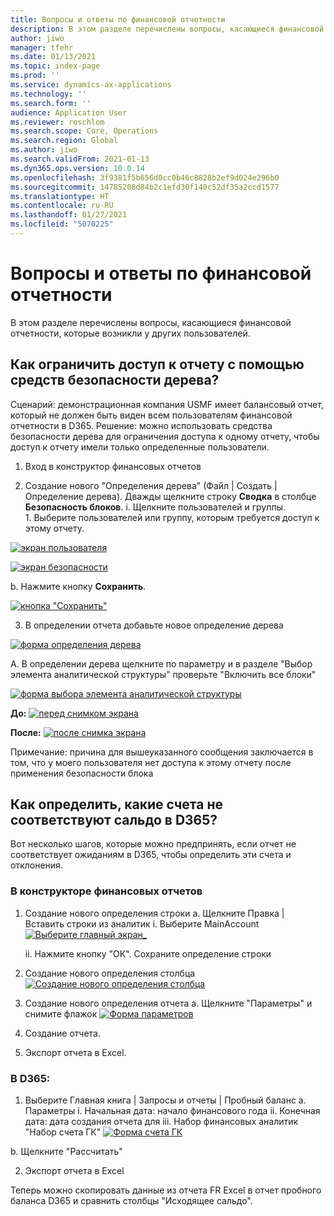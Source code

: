 ```yaml
---
title: Вопросы и ответы по финансовой отчетности
description: В этом разделе перечислены вопросы, касающиеся финансовой отчетности, которые возникли у других пользователей.
author: jiwo
manager: tfehr
ms.date: 01/13/2021
ms.topic: index-page
ms.prod: ''
ms.service: dynamics-ax-applications
ms.technology: ''
ms.search.form: ''
audience: Application User
ms.reviewer: roschlom
ms.search.scope: Core, Operations
ms.search.region: Global
ms.author: jiwo
ms.search.validFrom: 2021-01-13
ms.dyn365.ops.version: 10.0.14
ms.openlocfilehash: 3f9381f5b656d0cc0b46c8828b2ef9d024e296b0
ms.sourcegitcommit: 14785208d84b2c1efd30f140c52df35a2ccd1577
ms.translationtype: HT
ms.contentlocale: ru-RU
ms.lasthandoff: 01/27/2021
ms.locfileid: "5070225"
---
```

# <a name="financial-reporting-faq"></a>Вопросы и ответы по финансовой отчетности 

В этом разделе перечислены вопросы, касающиеся финансовой отчетности, которые возникли у других пользователей. 


## <a name="how-do-i-restrict-access-to-a-report-using-tree-security"></a>Как ограничить доступ к отчету с помощью средств безопасности дерева?

Сценарий: демонстрационная компания USMF имеет балансовый отчет, который не должен быть виден всем пользователям финансовой отчетности в D365. Решение: можно использовать средства безопасности дерева для ограничения доступа к одному отчету, чтобы доступ к отчету имели только определенные пользователи. 

1.  Вход в конструктор финансовых отчетов

2.  Создание нового "Определения дерева" (Файл | Создать | Определение дерева).    Дважды щелкните строку **Сводка** в столбце **Безопасность блоков**.
  i.    Щелкните пользователей и группы.  
          1. Выберите пользователей или группу, которым требуется доступ к этому отчету. 
          
[![экран пользователя](./media/FR-FAQ_users.png)](./media/FR-FAQ_users.png)

[![экран безопасности](./media/FR-FAQ_security.jpg)](./media/FR-FAQ_security.jpg)

  b.    Нажмите кнопку **Сохранить**.
  
[![кнопка "Сохранить"](./media/FR-FAQ_save.png)](./media/FR-FAQ_save.png)

3.  В определении отчета добавьте новое определение дерева

[![форма определения дерева](./media/FR-FAQ_tree-definition.jpg)](./media/FR-FAQ_tree-definition.jpg)

A.  В определении дерева щелкните по параметру и в разделе "Выбор элемента аналитической структуры" проверьте "Включить все блоки"

[![форма выбора элемента аналитической структуры](./media/FR-FAQ_reporting-unit-selection.jpg)](./media/FR-FAQ_reporting-unit-selection.jpg)

**До:** [![перед снимком экрана](./media/FR-FAQ_before.png)](./media/FR-FAQ_before.png)

**После:** [![после снимка экрана](./media/FR-FAQ_after.png)](./media/FR-FAQ_after.png)

Примечание: причина для вышеуказанного сообщения заключается в том, что у моего пользователя нет доступа к этому отчету после применения безопасности блока



## <a name="how-do-i-determine-which-accounts-do-not-matching-my-balances-in-d365"></a>Как определить, какие счета не соответствуют сальдо в D365?

Вот несколько шагов, которые можно предпринять, если отчет не соответствует ожиданиям в D365, чтобы определить эти счета и отклонения. 

### <a name="in-financial-reporter-report-designer"></a>В конструкторе финансовых отчетов

1.  Создание нового определения строки a.    Щелкните Правка | Вставить строки из аналитик i.  Выберите MainAccount [![Выберите главный экран_](./media/FR-FAQ_selectmain_.png)](./media/FR-FAQ_selectmain_.png)
    
    ii. Нажмите кнопку "OК".    Сохраните определение строки

2.  Создание нового определения столбца [![Создание нового определения столбца](./media/FR-FAQ_column.png)](./media/FR-FAQ_column.png)

3.  Создание нового определения отчета a.    Щелкните "Параметры" и снимите флажок [![Форма параметров](./media/FR-FAQ_settings.png)](./media/FR-FAQ_settings.png)
   
4.  Создание отчета. 

5.  Экспорт отчета в Excel.

### <a name="in-d365"></a>В D365: 
1.  Выберите Главная книга | Запросы и отчеты | Пробный баланс a.    Параметры i.  Начальная дата: начало финансового года ii. Конечная дата: дата создания отчета для iii.    Набор финансовых аналитик "Набор счета ГК" [![Форма счета ГК](./media/FR-FAQ_mainacct.png)](./media/FR-FAQ_mainacct.png)
      
  b.    Щелкните "Рассчитать"

2.  Экспорт отчета в Excel

Теперь можно скопировать данные из отчета FR Excel в отчет пробного баланса D365 и сравнить столбцы "Исходящее сальдо".

